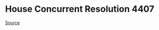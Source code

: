 # House Concurrent Resolution 4407

[Source](http://lawfilesext.leg.wa.gov/biennium/2021-22/Pdf/Bills/House%20Concurrent%20Resolutions/4407.pdf)